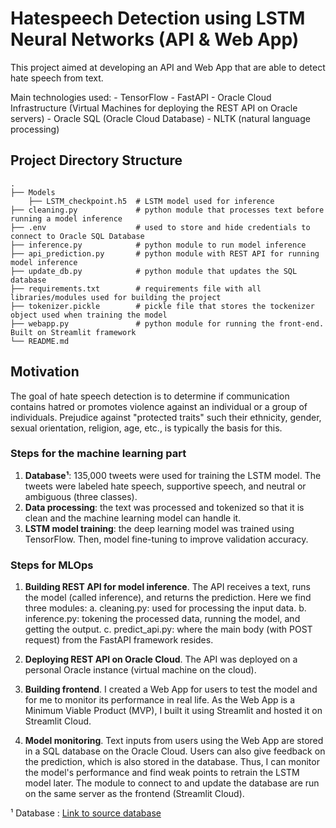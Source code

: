 # Hatespeech Detection using LSTM Neural Networks (API & Web App)
This project aimed at developing an API and Web App that are able to detect hate speech from text. 

Main technologies used:
    - TensorFlow
    - FastAPI
    - Oracle Cloud Infrastructure (Virtual Machines for deploying the REST API on Oracle servers)
    - Oracle SQL (Oracle Cloud Database)
    - NLTK (natural language processing)

## Project Directory Structure

    .
    ├── Models         
        ├── LSTM_checkpoint.h5  # LSTM model used for inference
    ├── cleaning.py             # python module that processes text before running a model inference
    ├── .env                    # used to store and hide credentials to connect to Oracle SQL Database
    ├── inference.py            # python module to run model inference
    ├── api_prediction.py       # python module with REST API for running model inference
    ├── update_db.py            # python module that updates the SQL database 
    ├── requirements.txt        # requirements file with all libraries/modules used for building the project
    ├── tokenizer.pickle        # pickle file that stores the tockenizer object used when training the model
    ├── webapp.py               # python module for running the front-end. Built on Streamlit framework
    └── README.md

## Motivation
The goal of hate speech detection is to determine if communication contains hatred or promotes violence against an individual or a group of individuals. Prejudice against "protected traits" such their ethnicity, gender, sexual orientation, religion, age, etc., is typically the basis for this.

### Steps for the machine learning part
1. **Database¹**: 135,000 tweets were used for training the LSTM model. The tweets were labeled hate speech, supportive speech, and neutral or ambiguous (three classes).
2. **Data processing**: the text was processed and tokenized so that it is clean and the machine learning model can handle it.
3. **LSTM model training**: the deep learning model was trained using TensorFlow. Then, model fine-tuning to improve validation accuracy. 

### Steps for MLOps
1. **Building REST API for model inference**. The API receives a text, runs the model (called inference), and returns the prediction. Here we find three modules:
    a. cleaning.py: used for processing the input data. 
    b. inference.py: tokening the processed data, running the model, and getting the output.
    c. predict_api.py: where the main body (with POST request) from the FastAPI framework resides.

2. **Deploying REST API on Oracle Cloud**. The API was deployed on a personal Oracle instance (virtual machine on the cloud).
3. **Building frontend**. I created a Web App for users to test the model and for me to monitor its performance in real life. As the Web App is a Minimum Viable Product (MVP), I built it using Streamlit and hosted it on Streamlit Cloud.
4. **Model monitoring**. Text inputs from users using the Web App are stored in a SQL database on the Oracle Cloud. Users can also give feedback on the prediction, which is also stored in the database. Thus, I can monitor the model's performance and find weak points to retrain the LSTM model later. The module to connect to and update the database are run on the same server as the frontend (Streamlit Cloud). 

¹ Database : [Link to source database](https://huggingface.co/datasets/ucberkeley-dlab/measuring-hate-speech)
